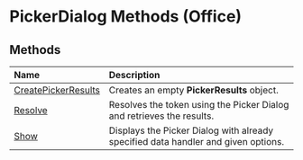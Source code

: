 
# PickerDialog Methods (Office)

## Methods



|**Name**|**Description**|
|:-----|:-----|
|[CreatePickerResults](39954f3e-53ef-f33c-9e90-a2247fd7882a.md)|Creates an empty  **PickerResults** object.|
|[Resolve](50b1792a-ecf0-ab66-6a9d-7f72c788d859.md)|Resolves the token using the Picker Dialog and retrieves the results.|
|[Show](3073defe-4585-816d-6b86-9959cce4655f.md)|Displays the Picker Dialog with already specified data handler and given options.|
